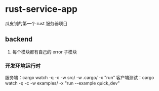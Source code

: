 # rust-service-app
瓜皮钊的第一个 rust 服务器项目

## backend
1. 每个模块都有自己的 error 子模块


### 开发环境运行时
服务端：cargo watch -q -c -w src/ -w .cargo/ -x "run"
客户端测试：cargo watch -q -c -w examples/ -x "run --example quick_dev"

